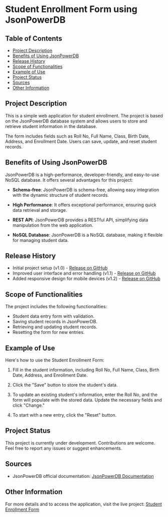 
# Student Enrollment Form using JsonPowerDB

## Table of Contents
- [Project Description](#project-description)
- [Benefits of Using JsonPowerDB](#benefits-of-using-jsonpowerdb)
- [Release History](#release-history)
- [Scope of Functionalities](#scope-of-functionalities)
- [Example of Use](#example-of-use)
- [Project Status](#project-status)
- [Sources](#sources)
- [Other Information](#other-information)

## Project Description

This is a simple web application for student enrollment. The project is based on the JsonPowerDB database system and allows users to store and retrieve student information in the database.

The form includes fields such as Roll No, Full Name, Class, Birth Date, Address, and Enrollment Date. Users can save, update, and reset student records.

## Benefits of Using JsonPowerDB

JsonPowerDB is a high-performance, developer-friendly, and easy-to-use NoSQL database. It offers several advantages for this project:

- **Schema-free**: JsonPowerDB is schema-free, allowing easy integration with the dynamic structure of student records.

- **High Performance**: It offers exceptional performance, ensuring quick data retrieval and storage.

- **REST API**: JsonPowerDB provides a RESTful API, simplifying data manipulation from the web application.

- **NoSQL Database**: JsonPowerDB is a NoSQL database, making it flexible for managing student data.

## Release History

- Initial project setup (v1.0) - [Release on GitHub](#)
- Improved user interface and error handling (v1.1) - [Release on GitHub](#)
- Added responsive design for mobile devices (v1.2) - [Release on GitHub](#)

## Scope of Functionalities

The project includes the following functionalities:

- Student data entry form with validation.
- Saving student records in JsonPowerDB.
- Retrieving and updating student records.
- Resetting the form for new entries.

## Example of Use

Here's how to use the Student Enrollment Form:

1. Fill in the student information, including Roll No, Full Name, Class, Birth Date, Address, and Enrollment Date.

2. Click the "Save" button to store the student's data.

3. To update an existing student's information, enter the Roll No, and the form will populate with the stored data. Update the necessary fields and click "Change."

4. To start with a new entry, click the "Reset" button.

## Project Status

This project is currently under development. Contributions are welcome. Feel free to report any issues or suggest enhancements.

## Sources

- JsonPowerDB official documentation: [JsonPowerDB Documentation](https://login2explore.com/jpdb/docs.html)

## Other Information

For more details and to access the application, visit the live project: [Student Enrollment Form](#)
